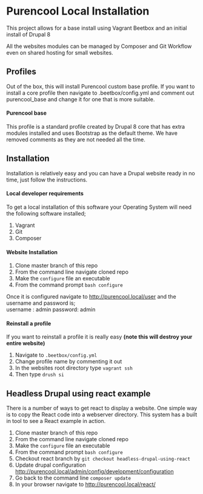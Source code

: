 # Purencool Local Installation

This project allows for a base install using Vagrant Beetbox and an initial install of Drupal 8

All the websites modules can be managed by Composer and Git Workflow even on shared hosting for small websites.

## Profiles
Out of the box, this will install Purencool custom base profile. If you want to install a core profile then navigate to .beetbox/config.yml and comment out purencool_base and change it for one that is more
suitable.

#### Purencool base
This profile is a standard profile created by Drupal 8 core that has extra modules installed and uses Bootstrap as the default theme. We have removed comments as they are not needed all the time.

## Installation
Installation is relatively easy and you can have a Drupal website ready in no time, just follow the instructions.

#### Local developer requirements
To get a local installation of this software your Operating System will need the following software installed; 

1. Vagrant 
2. Git
3. Composer


#### Website Installation


1. Clone master branch of this repo 
2. From the command line navigate cloned repo
3. Make the `configure` file an executable
4. From the command prompt `bash configure`

Once it is configured navigate to http://purencool.local/user and the username and password is;   
username : admin
password: admin

#### Reinstall a profile

If you want to reinstall a profile it is really easy **(note this will destroy your entire website)** 

1. Navigate to `.beetbox/config.yml`
2. Change profile name by commenting it out
3. In the websites root directory type `vagrant ssh`
4. Then type `drush si` 

## Headless Drupal using react example
There is a number of ways to get react to display a website. One simple way is to copy the React code into a webserver directory. This system has a built in tool to see a React example in action.  

1. Clone master branch of this repo 
2. From the command line navigate cloned repo
3. Make the `configure` file an executable
4. From the command prompt `bash configure`
5. Checkout react branch by `git checkout headless-drupal-using-react`
6. Update drupal configuration  http://purencool.local/admin/config/development/configuration 
7. Go back to the command line `composer update`
8. In your browser navigate to http://purencool.local/react/
